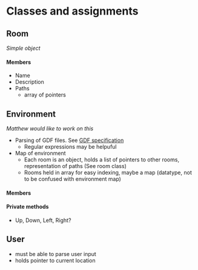 Classes and assignments
======

Room
------
*Simple object*
#### Members
- Name
- Description
- Paths
  - array of pointers

Environment
------
*Matthew would like to work on this*

- Parsing of GDF files. See [GDF specification](http://www.cs.uic.edu/~i440/GFD_FileFormat.pdf)
  - Regular expressions may be helpuful
- Map of environment
  - Each room is an object, holds a list of pointers to other rooms, representation of paths (See room class)
  - Rooms held in array for easy indexing, maybe a map (datatype, not to be confused with environment map)
#### Members

#### Private methods
- Up, Down, Left, Right?
  
User
------
- must be able to parse user input
- holds pointer to current location 

